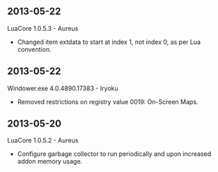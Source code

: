 2013-05-22
----------
LuaCore 1.0.5.3 - Aureus
* Changed item extdata to start at index 1, not index 0, as per Lua convention.

2013-05-22
----------
Windower.exe 4.0.4890.17383 - Iryoku
* Removed restrictions on registry value 0019: On-Screen Maps.

2013-05-20
----------
LuaCore 1.0.5.2 - Aureus
* Configure garbage collector to run periodically and upon increased addon memory usage.
